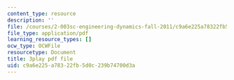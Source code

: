 ```yaml
---
content_type: resource
description: ''
file: /courses/2-003sc-engineering-dynamics-fall-2011/c9a6e225a78322fb5d0c239b74700d3a_jROTMB142T0.pdf
file_type: application/pdf
learning_resource_types: []
ocw_type: OCWFile
resourcetype: Document
title: 3play pdf file
uid: c9a6e225-a783-22fb-5d0c-239b74700d3a
---
```

